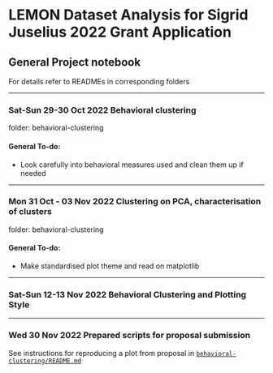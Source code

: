 # LEMON Dataset Analysis for Sigrid Juselius 2022 Grant Application
## General Project notebook
For details refer to READMEs in corresponding folders

---

### Sat-Sun 29-30 Oct 2022 Behavioral clustering
folder: behavioral-clustering

#### General To-do:
- Look carefully into behavioral measures used and clean them up if needed 

---

### Mon 31 Oct - 03 Nov 2022 Clustering on PCA, characterisation of clusters
folder: behavioral-clustering

#### General To-do:
- Make standardised plot theme and read on matplotlib

---

### Sat-Sun 12-13 Nov 2022 Behavioral Clustering and Plotting Style

---

### Wed 30 Nov 2022 Prepared scripts for proposal submission

See instructions for reproducing a plot from proposal in [`behavioral-clustering/README.md`](https://github.com/artem-ii/juselius22/tree/main/behavioral-clustering#clean-up-the-notebook-for-the-submission-of-the-proposal) 